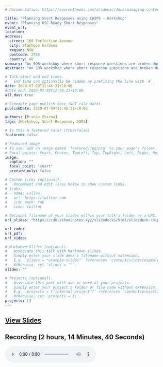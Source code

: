 ```yaml
---
# Documentation: https://sourcethemes.com/academic/docs/managing-content/

title: "Planning Short Responses using CHIPS - Workshop"
event: "Planning HSC–Ready Short Responses"
event_url:
location:
address:
  street: 160 Perfection Avenue
  city: Stanhope Gardens
  region: NSW
  postcode: 2768
  country: AU
summary: "An SOR workshop where short response questions are broken down and analysed using the CHIPS Method."
abstract: "An SOR workshop where short response questions are broken down and analysed using the CHIPS Method. Hosted by Natalina Anwar."

# Talk start and end times.
#   End time can optionally be hidden by prefixing the line with `#`.
date: 2020-07-09T12:46:21+10:00
#date_end: 2020-07-09T12:46:21+10:00
all_day: true

# Schedule page publish date (NOT talk date).
publishDate: 2020-07-09T12:46:21+10:00

authors: [Pranav Sharma]
tags: [Workshop, Short Response, SOR1]

# Is this a featured talk? (true/false)
featured: false

# Featured image
# To use, add an image named `featured.jpg/png` to your page's folder.
# Focal points: Smart, Center, TopLeft, Top, TopRight, Left, Right, BottomLeft, Bottom, BottomRight.
image:
  caption: ""
  focal_point: "smart"
  preview_only: false

# Custom links (optional).
#   Uncomment and edit lines below to show custom links.
# links:
# - name: Follow
#   url: https://twitter.com
#   icon_pack: fab
#   icon: twitter

# Optional filename of your slides within your talk's folder or a URL.
url_slides: "https://cdn.schoolnotes.xyz/slidedecks/html/slidedeck-chips_workshop_NANWAR_2020.html"

url_code:
url_pdf:
url_video:

# Markdown Slides (optional).
#   Associate this talk with Markdown slides.
#   Simply enter your slide deck's filename without extension.
#   E.g. `slides = "example-slides"` references `content/slides/example-slides.md`.
#   Otherwise, set `slides = ""`.
slides: ""

# Projects (optional).
#   Associate this post with one or more of your projects.
#   Simply enter your project's folder or file name without extension.
#   E.g. `projects = ["internal-project"]` references `content/project/deep-learning/index.md`.
#   Otherwise, set `projects = []`.
projects: []
---
```


<h2><a href="https://cdn.schoolnotes.xyz/slidedecks/html/slidedeck-chips_workshop_NANWAR_2020.html">View Slides</a></h2>

## Recording (2 hours, 14 Minutes, 40 Seconds)
<audio controls="controls">
    <source src="recording.aac" type="audio/aac">
    <source src="recording.mp3" type="audio/mpeg">
    Your browser does not support audio. Please try a different browser or device.
</audio>
